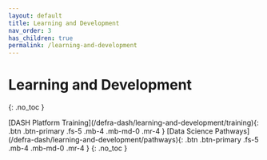 ```yaml
---
layout: default
title: Learning and Development
nav_order: 3
has_children: true
permalink: /learning-and-development
---
```


# Learning and Development
{: .no_toc }

<span class="fs-8">
[DASH Platform Training](/defra-dash/learning-and-development/training){: .btn .btn-primary .fs-5 .mb-4 .mb-md-0 .mr-4 }
</span>
<span class="fs-8">
[Data Science Pathways](/defra-dash/learning-and-development/pathways){: .btn .btn-primary .fs-5 .mb-4 .mb-md-0 .mr-4 }
</span>
{: .no_toc }